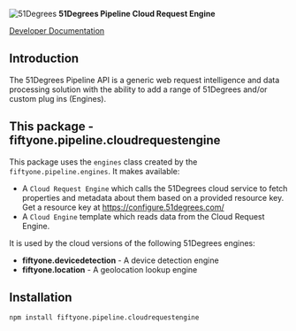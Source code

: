 ![51Degrees](https://51degrees.com/img/logo.png?utm_source=github&utm_medium=repository&utm_content=readme_main&utm_campaign=node-open-source "Data rewards the curious") **51Degrees Pipeline Cloud Request Engine**

[Developer Documentation](https://51degrees.com/pipeline-node/4.2/index.html?utm_source=github&utm_medium=repository&utm_content=documentation&utm_campaign=node-open-source "developer documentation")

## Introduction

The 51Degrees Pipeline API is a generic web request intelligence and data processing solution with the ability to add a range of 51Degrees and/or custom plug ins (Engines).

## This package - fiftyone.pipeline.cloudrequestengine

This package uses the `engines` class created by the `fiftyone.pipeline.engines`. It makes available:

* A `Cloud Request Engine` which calls the 51Degrees cloud service to fetch properties and metadata about them based on a provided resource key. Get a resource key at https://configure.51degrees.com/
* A `Cloud Engine` template which reads data from the Cloud Request Engine.

It is used by the cloud versions of the following 51Degrees engines:

- **fiftyone.devicedetection** - A device detection engine
- **fiftyone.location** - A geolocation lookup engine

## Installation

```
npm install fiftyone.pipeline.cloudrequestengine
```
